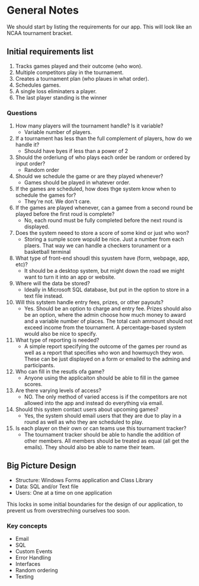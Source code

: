 # General Notes

We should start by listing the requirements for our app. This will look like an NCAA tournament bracket.

## Initial requirements list

1. Tracks games played and their outcome (who won).
1. Multiple competitors play in the tournament.
1. Creates a tournament plan (who plaues in what order).
1. Schedules games.
1. A single loss eliminaters a player.
1. The last player standing is the winner

### Questions

1. How many players will the tournament handle? Is it variable?
    * Variable number of players.
1. If a tournament has less than the full complement of players, how do we handle it?
    * Should have byes if less than a power of 2
1. Should the orderiung of who plays each order be random or ordered by input order?
    * Random order
1. Should we schedule the game or are they played whenever?
    * Games should be played in whatever order.
1. If the games are scheduled, how does thge system know when to schedule the games for? 
    * They're not. We don't care.
1. If the games are played whenever, can a gamee from a second round be played before the first roud is complete?
    * No, each round must be fully completed before the next round is displayed.
1. Does the system neeed to store a score of some kind or just who won?
    * Storing a sumple score wopuld be nice. Just a number from each plaers. That way we can handle a checkers torunament or a basketball terminal
1. What type of front-end shoudl this syustem have (form, webpage, app, etc)?
    * It should be a desktop system, but might down the road we might want to turn it into an app or website.
1. Where will the data be stored?
    * Ideally in Microsoft SQL database, but put in the option to store in a text file instead.
1. Will this sytstem handle entry fees, prizes, or other payouts?
    * Yes. Should  be an option to charge and entry fee. Prizes should also be an option, where the admin choose how much money to award and a variable number of places. The total cash ammount should not exceed income from the tournament. A percentage-based system would also be nice to specify.
1. What type of reporting is needed?
    * A simple report specifying the outcome of the games per round as well as a report that specifies who won and howmuych they won. These can be just displayed on a form or emailed to the adming and participants.
1. Who can fill in the resutls ofa game?
    * Anyone using the applicaiton should be able to fill in the gamee scores.
1. Are there varying levels of access?
    * NO. The only method of varied access is if the competitors are not allowed into the app and instead do everything via email.
1. Should this system contact users about upcoming games?
    * Yes, the system should email users that they are due to play in a round as well as who they are scheduled to play.
1. Is each player on their own or can teams use this tournament tracker?
    * The tournament tracker should be able to handle the addition of other members. All members should be treated as equal (all get the emails). They should also be able to name their team.

## Big Picture Design

* Structure:  Windows Forms application and Class Library
* Data: SQL and/or Text file
* Users: One at a time on one application

This locks in some initial boundaries for the design of our application, to prevent us from overstreching ourselves too soon.

### Key concepts

* Email
* SQL
* Custom Events
* Error Handling
* Interfaces
* Random ordering
* Texting
